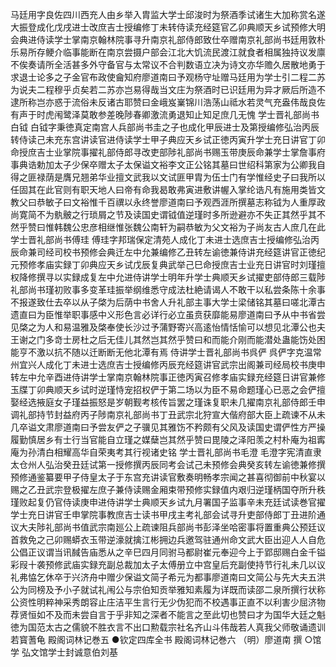<!-- { "loadSidebar": true } -->
马廷用字良佐四川西充人由乡举入胄监大学士邱浚时为祭酒季试诸生大加称赏名遂大振登成化戊戌进士改庶吉士授编修丁未转侍读充经筵官乙卯典顺天乡试预修大明会典进侍读学士掌南京翰林院事寻升南京礼部侍郎致仕卒赠南京礼部尚书廷用敦朴乐易所存鲠介临事能断在南京尝摄户部会江北大饥流民渡江就食者相属独持议发廪不俟奏请所全活甚多外守备官与太常议不合判数语立决为诗文亦华赡久居散地勇于求退士论多之子金官布政使龠知府廖道南曰予观杨守址赠马廷用为学士引二程二苏为说夫二程穆乎贞矣若二苏亦岂易得哉当文庄为祭酒时已识廷用为异才厥后所造不逮所称岂亦惑于流俗未反诸古耶赞曰金峨岌嶪锦川浩荡山祗水若灵气充盎伟哉良佐有声于时虎闱鹭泽莫敢参差晚陟春卿激流勇退知止知足庶几无愧
学士晋礼部尚书白钺
白钺字秉徳真定南宫人兵部尚书圭之子也成化甲辰进士及第授编修弘治丙辰转侍读己未充东宫讲读官进侍读学士甲子典应天乡试正徳丙寅升学士充日讲官丁卯命授庶吉士业掌院事擢礼部侍郎寻改吏部陟礼部尚书赐玉带庚辰命兼学士掌詹事府事典诰勅加太子少保卒赠太子太保谥文裕李文正公铭其墓曰世绍科第家为公卿我自得之匪禄荫是膺兄翘弟华业擅文武我以文试匪甲胄为伍士门有学惟经史子曰我所以任固其在此官则有职天地人曰帝有命我曷敢弗寅进敷讲幄入掌纶诰凡有施用类皆文教父曰恭敏子曰文裕惟千百禩以永终誉廖道南曰予观西涯所撰墓志称钺为人重厚政尚寛简不为骫骳之行琐屑之节及读国史谓钺值逆瑾时多所逊避亦不失正其然乎其不然乎赞曰惟韩魏公忠彦相继惟张魏公南轩为嗣恭敏为父文裕为子尚友古人庶几在此
学士晋礼部尚书傅珪
傅珪字邦瑞保定清苑人成化丁未进士选庶吉士授编修弘治丙辰命兼司经司校书预修会典迁左中允兼编修乙丑转左谕徳兼侍讲充经筵讲官正徳纪元预修孝庙实録丁卯典应天乡试戊辰复典武举己巳命授庶吉士业充日讲官时刘瑾擅权降修撰寻以实録成复左中允进侍讲学士明年升学士典顺天乡试擢吏部侍郎三载陟礼部尚书瑾初败事多变革珪振举纲维悉守成法杜絶请谒人不敢干以私尝条陈十余事不报遂致仕去卒以从子棨为后荫中书舍人升礼部主事大学士梁储铭其墓曰嗟北潭古遗直曰为臣惟举职事感中义形色言必详行必立虽贲获靡能易廖道南曰予从中书省尝见棨之为人和易温雅及棨奉使长沙过予蒲野寄兴高逺怡情恬愉可以想见北潭公也夫王谢之门多竒士房杜之后无佳儿其然岂其然乎赞曰和而能介刚而能潜处蛊能饬处困能亨不激以抗不随以迁断断无他北潭有焉
侍讲学士晋礼部尚书呉俨
呉俨字克温常州宜兴人成化丁未进士选庶吉士授编修丙辰充经筵讲官武宗出阁兼司经局校书庚申转左中允辛酉进侍讲学士掌南京翰林院事正徳丙寅召修孝庙实録充经筵日讲官兼修玉牒丁卯典顺天乡试时逆瑾恃宠招权俨于第二场以为臣不易命题瑾心已恶之会俨擅娶经选掖庭女子瑾益振怒是岁朝觐考核传旨罢之瑾诛复职未几擢南京礼部侍郎壬申调礼部持节封益府丙子陟南京礼部尚书丁丑武宗北狩宣大偕府部大臣上疏谏不从未几卒谥文肃廖道南曰予尝友俨之子骥见其雅饬不矜颇有父风及读国史谓俨性方严操履勤慎居乡有士行当官能自立瑾之媒蘖岂其然乎赞曰毘陵之泽阳羡之村朴庵为祖寗庵为孙清白相耀高华自荣夷考其行视诸史铭
学士晋礼部尚书毛澄
毛澄字宪清直隶太仓州人弘治癸丑廷试第一授修撰丙辰同考会试己未预修会典癸亥转左谕徳兼修撰预修通鉴纂要甲子侍皇太子于东宫充讲读官敷奏明畅孝宗闻之甚喜彻御前中秋宴以赐之乙丑武宗登极擢左庶子兼侍读赐金厢束带预修实録值内艰归逆瑾柄国夺所升秩瑾败起复仍官侍读庚申进侍讲学士典顺天乡试九月署国子监事辛未充廷试读巻官擢学士充日讲官壬申掌院事教庶吉士读书甲戌主考礼部会试寻升吏部侍郎丁丑进阶通议大夫陟礼部尚书值武宗南廵公上疏谏阻兵部尚书彭泽坐哈密事将置重典公预廷议首救免之己卯赐蟒衣玉带逆濠就擒江彬拥边兵邀驾驻通州命文武大臣出迎人人自危公倡正议谓当讯馘告庙悉从之辛巳四月同驸马都尉崔元奉迎今上于郢邸赐白金千镒彩叚十袭预修武庙实録充副总裁加太子太傅册立中宫皇后充副使持节行礼未几以议礼弗恊乞休卒于兴济舟中赠少保谥文简子希元为都事廖道南曰文简公与先大夫五洪公为同榜及予小子就试礼闱公与宗伯知贡举雅知素履为详既而读邵二泉所撰行状称公资性明粹神采秀朗容止庄洁平生言行无少伪犯而不校遇事正直不以利害少屈济物荐贤恒如不及而未尝自言于乎非知之深者不能言之至此切也赞曰才为国华大廷之魁徳为国范太古之儒貌不胜衣言不出口勲载宗社名齐山斗伟哉若人真我父师敬诵遗训若寳蓍龟
殿阁词林记巻五
●钦定四库全书
殿阁词林记巻六
（明）廖道南 撰
○馆学
弘文馆学士封诚意伯刘基
